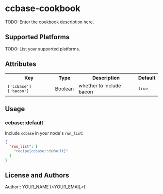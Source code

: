 # ccbase-cookbook

TODO: Enter the cookbook description here.

## Supported Platforms

TODO: List your supported platforms.

## Attributes

<table>
  <tr>
    <th>Key</th>
    <th>Type</th>
    <th>Description</th>
    <th>Default</th>
  </tr>
  <tr>
    <td><tt>['ccbase']['bacon']</tt></td>
    <td>Boolean</td>
    <td>whether to include bacon</td>
    <td><tt>true</tt></td>
  </tr>
</table>

## Usage

### ccbase::default

Include `ccbase` in your node's `run_list`:

```json
{
  "run_list": [
    "recipe[ccbase::default]"
  ]
}
```

## License and Authors

Author:: YOUR_NAME (<YOUR_EMAIL>)
